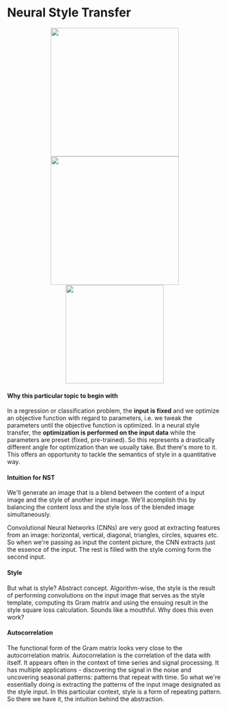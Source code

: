 # Neural Style Transfer
<p align = 'center'>
  <img src="https://cdn-images-1.medium.com/max/1200/0*7g3-vN0duXsQB07u.", width='300'>
  <img src = "https://images.squarespace-cdn.com/content/54856bade4b0c4cdfb17e3c0/1478946037611-W80NSF6WA0DRXE31SBCS/?content-type=image%2Fjpeg", width='300' >
  <img src = "https://i.ytimg.com/vi/mGE64KyNtu4/hqdefault.jpg", width='230'>
  </p>

#### Why this particular topic to begin with
In a regression or classification problem, the **input is fixed** and we optimize an objective function with regard to parameters, i.e. we tweak the parameters until the objective function is optimized. In a neural style transfer, the **optimization is performed on the input data** while the parameters are preset (fixed, pre-trained). So this represents a drastically different angle for optimization than we usually take. But there's more to it. This offers an opportunity to tackle the semantics of style in a quantitative way. 

#### Intuition for NST
We'll generate an image that is a blend between the content of a input image and the style of another input image. We'll acomplish this by balancing the content loss and the style loss of the blended image simultaneously.

Convolutional Neural Networks (CNNs) are very good at extracting features from an image: horizontal, vertical, diagonal, triangles, circles, squares etc. So when we're passing as input the content picture, the CNN extracts just the essence of the input. The rest is filled with the style coming form the second input.

#### Style
But what is style? Abstract concept. Algorithm-wise, the style is the result of performing convolutions on the input image that serves as the style template, computing its Gram matrix and using the ensuing result in the style square loss calculation. Sounds like a mouthful. Why does this even work? 

#### Autocorrelation 
The functional form of the Gram matrix looks very close to the autocorrelation matrix. Autocorrelation is the correlation of the data with itself. It appears often in the context of time series and signal processing. It has multiple applications - discovering the signal in the noise and uncovering seasonal patterns: patterns that repeat with time. So what we're essentially doing is extracting the patterns of the input image designated as the style input. In this particular context, style is a form of repeating pattern. So there we have it, the intuition behind the abstraction.
